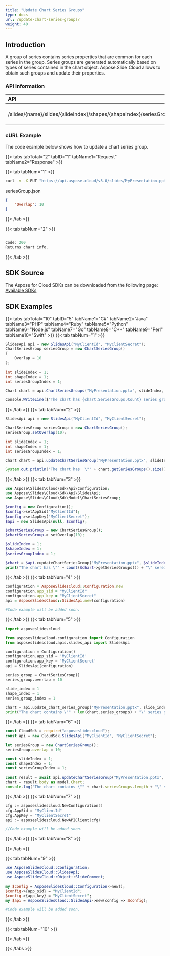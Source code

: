 ```yaml
---
title: "Update Chart Series Groups"
type: docs
url: /update-chart-series-groups/
weight: 40
---
```

## **Introduction**

A group of series contains series properties that are common for each series in the group. Series groups are generated automatically based on types of series contained in the chart object. Aspose.Slide Cloud allows to obtain such groups and update their properties.

### **API Information**
|**API**|**Type**|**Description**|**Resource**|
| :- | :- | :- | :- |
/slides/{name}/slides/{slideIndex}/shapes/{shapeIndex}/seriesGroup/{seriesGroupIndex}|PUT|Update chart series group|[UpdateChartSeriesGroup]()
### **cURL Example**
The code example below shows how to update a chart series group. 

{{< tabs tabTotal="2" tabID="1" tabName1="Request" tabName2="Response" >}}

{{< tab tabNum="1" >}}
```sh
curl -v -X PUT "https://api.aspose.cloud/v3.0/slides/MyPresentation.pptx/slides/1/shapes/1/seriesGroup/1" -d @"seriesGroup.json" -H "Content-Type: text/json" -H "Authorization: Bearer [Access Token]"
```

seriesGroup.json
```json
{
	"Overlap": 10
}
```
{{< /tab >}}

{{< tab tabNum="2" >}}

```java

Code: 200
Returns chart info.

```

{{< /tab >}}
## **SDK Source**
The Aspose for Cloud SDKs can be downloaded from the following page: [Available SDKs](/slides/available-sdks/)
## **SDK Examples**
{{< tabs tabTotal="10" tabID="5" tabName1="C#" tabName2="Java" tabName3="PHP" tabName4="Ruby" tabName5="Python" tabName6="Node.js" tabName7="Go" tabName8="C++" tabName9="Perl" tabName10="Swift" >}}
{{< tab tabNum="1" >}}

```csharp
SlidesApi api = new SlidesApi("MyClientId", "MyClientSecret");
ChartSeriesGroup seriesGroup = new ChartSeriesGroup()
{
    Overlap = 10
};

int slideIndex = 1;
int shapeIndex = 1;
int seriesGroupIndex = 1;

Chart chart = api.ChartSeriesGroups("MyPresentation.pptx", slideIndex, shapeIndex, seriesGroupIndex, seriesGroup);

Console.WriteLine($"The chart has {chart.SeriesGroups.Count} series groups.");
```

{{< /tab >}}
{{< tab tabNum="2" >}}

```java
SlidesApi api = new SlidesApi("MyClientId", "MyClientSecret");

ChartSeriesGroup seriesGroup = new ChartSeriesGroup();
seriesGroup.setOverlap(10);

int slideIndex = 1;
int shapeIndex = 1;
int seriesGroupIndex = 1;

Chart chart = api.updateChartSeriesGroup("MyPresentation.pptx", slideIndex, shapeIndex, seriesGroupIndex, seriesGroup, null, null, null);

System.out.println("The chart has  \"" + chart.getSeriesGroups().size() + "\" series groups.");
```

{{< /tab >}}
{{< tab tabNum="3" >}}

```php
use Aspose\Slides\Cloud\Sdk\Api\Configuration;
use Aspose\Slides\Cloud\Sdk\Api\SlidesApi;
use Aspose\Slides\Cloud\Sdk\Model\ChartSeriesGroup;

$config = new Configuration();
$config->setAppSid("MyClientId");
$config->setAppKey("MyClientSecret");
$api = new SlidesApi(null, $config);

$chartSeriesGroup = new ChartSeriesGroup();
$chartSeriesGroup-> setOverlap(10);

$slideIndex = 1;
$shapeIndex = 1;
$seriesGroupIndex = 1;

$chart = $api->updateChartSeriesGroup("MyPresentation.pptx", $slideIndex, $shapeIndex, $seriesGroupIndex, $chartSeriesGroup);
print("The chart has \"" + count($chart->getSeriesGroups()) + "\" sereis groups.");
```

{{< /tab >}}
{{< tab tabNum="4" >}}

```ruby
configuration = AsposeSlidesCloud::Configuration.new
configuration.app_sid = "MyClientId"
configuration.app_key = "MyClientSecret"
api = AsposeSlidesCloud::SlidesApi.new(configuration)

#Code example will be added soon.
```

{{< /tab >}}
{{< tab tabNum="5" >}}

```python
import asposeslidescloud

from asposeslidescloud.configuration import Configuration
from asposeslidescloud.apis.slides_api import SlidesApi

configuration = Configuration()
configuration.app_sid = 'MyClientId'
configuration.app_key = 'MyClientSecret'
api = SlidesApi(configuration)

series_group = ChartSeriesGroup()
series_group.overlap = 10

slide_index = 1
shape_index = 1
series_group_index = 1

chart = api.update_chart_series_group("MyPresentation.pptx", slide_index, shape_index, series_group_index, series_group)
print("The chart contains \"" + len(chart.series_groups) + "\" series groups.")
```

{{< /tab >}}
{{< tab tabNum="6" >}}

```javascript
const CloudSdk = require("asposeslidescloud");
const api = new CloudSdk.SlidesApi("MyClientId", "MyClientSecret");

let seriesGroup = new ChartSeriesGroup();
seriesGroup.overlap = 10;

const slideIndex = 1;
const shapeIndex = 1;
const seriesGroupIndex = 1;

const result = await api.updateChartSeriesGroup("MyPresentation.pptx", slideIndex, shapeIndex, seriesGroupIndex, seriesGroup);
chart = result.body as model.Chart;
console.log("The chart contains \"" + chart.seriesGroups.length + "\" series groups.");
```
{{< /tab >}}
{{< tab tabNum="7" >}}

```go
cfg := asposeslidescloud.NewConfiguration()
cfg.AppSid = "MyClientId"
cfg.AppKey = "MyClientSecret"
api := asposeslidescloud.NewAPIClient(cfg)

//Code example will be added soon.
```

{{< /tab >}}
{{< tab tabNum="8" >}}

{{< /tab >}}

{{< tab tabNum="9" >}}

```perl
use AsposeSlidesCloud::Configuration;
use AsposeSlidesCloud::SlidesApi;
use AsposeSlidesCloud::Object::SlideComment;

my $config = AsposeSlidesCloud::Configuration->new();
$config->{app_sid} = "MyClientId";
$config->{app_key} = "MyClientSecret";
my $api = AsposeSlidesCloud::SlidesApi->new(config => $config);

#Code example will be added soon.
```

{{< /tab >}}

{{< tab tabNum="10" >}}

{{< /tab >}}

{{< /tabs >}}
